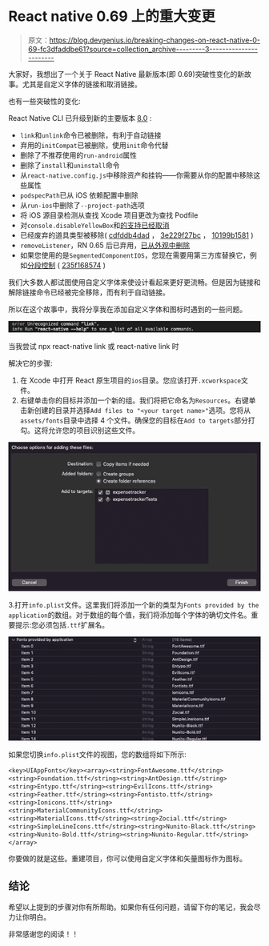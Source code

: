 # React native 0.69 上的重大变更

> 原文：<https://blog.devgenius.io/breaking-changes-on-react-native-0-69-fc3dfaddbe61?source=collection_archive---------3----------------------->

大家好，我想出了一个关于 React Native 最新版本(即 0.69)突破性变化的新故事。尤其是自定义字体的链接和取消链接。

也有一些突破性的变化:

React Native CLI 已升级到新的主要版本 [8.0](https://github.com/react-native-community/cli/releases/tag/v8.0.0) :

*   `link`和`unlink`命令已被删除，有利于自动链接
*   弃用的`initCompat`已被删除，使用`init`命令代替
*   删除了不推荐使用的`run-android`属性
*   删除了`install`和`uninstall`命令
*   从`react-native.config.js`中移除资产和挂钩——你需要从你的配置中移除这些属性
*   `podspecPath`已从 iOS 依赖配置中删除
*   从`run-ios`中删除了`--project-path`选项
*   将 iOS 源目录检测从查找 Xcode 项目更改为查找 Podfile
*   对`console.disableYellowBox`和[的支持已经取消](https://github.com/facebook/react-native/commit/b633cc130533f0731b2577123282c4530e4f0abe)
*   已经废弃的道具类型被移除( [cdfddb4dad](https://github.com/facebook/react-native/commit/cdfddb4dad7c69904850d7e5f089a32a1d3445d1) ， [3e229f27bc](https://github.com/facebook/react-native/commit/3e229f27bc9c7556876ff776abf70147289d544b) ， [10199b1581](https://github.com/facebook/react-native/commit/10199b158138b8645550b5579df87e654213fe42) )
*   `removeListener`，RN 0.65 后已弃用，[已从外观中删除](https://github.com/facebook/react-native/commit/8dfbed786b40082a7a222e00dc0a621c0695697d)
*   如果您使用的是`SegmentedComponentIOS`，您现在需要用第三方库替换它，例如[分段控制](https://github.com/react-native-segmented-control/segmented-control) ( [235f168574](https://github.com/facebook/react-native/commit/235f1685748442553e53f8ec6d904bc0314a8ae6) )

我们大多数人都试图使用自定义字体来使设计看起来更好更流畅。但是因为链接和解除链接命令已经被完全移除，而有利于自动链接。

所以在这个故事中，我将分享我在添加自定义字体和图标时遇到的一些问题。

![](img/16b2cac4d0585ddbfeab6373e0f981a3.png)

当我尝试 npx react-native link 或 react-native link 时

解决它的步骤:

1.  在 Xcode 中打开 React 原生项目的`ios`目录。您应该打开`.xcworkspace`文件。
2.  右键单击你的目标并添加一个新的组。我们将把它命名为`Resources`。右键单击新创建的目录并选择`Add files to "<your target name>"`选项。您将从`assets/fonts`目录中选择 4 个文件。确保您的目标在`Add to targets`部分打勾。这将允许您的项目识别这些文件。

![](img/c92eff8b625622cea61e1048aa36b9f0.png)

3.打开`info.plist`文件。这里我们将添加一个新的类型为`Fonts provided by the application`的数组。对于数组的每个值，我们将添加每个字体的确切文件名。重要提示:您必须包括`.ttf`扩展名。

![](img/6fbeb2b1863191d865e4fefcd12f7927.png)

如果您切换`info.plist`文件的视图，您的数组将如下所示:

```
<key>UIAppFonts</key><array><string>FontAwesome.ttf</string><string>Foundation.ttf</string><string>AntDesign.ttf</string><string>Entypo.ttf</string><string>EvilIcons.ttf</string><string>Feather.ttf</string><string>Fontisto.ttf</string><string>Ionicons.ttf</string><string>MaterialCommunityIcons.ttf</string><string>MaterialIcons.ttf</string><string>Zocial.ttf</string><string>SimpleLineIcons.ttf</string><string>Nunito-Black.ttf</string><string>Nunito-Bold.ttf</string><string>Nunito-Regular.ttf</string></array>
```

你要做的就是这些。重建项目，你可以使用自定义字体和矢量图标作为图标。

## **结论**

希望以上提到的步骤对你有所帮助。如果你有任何问题，请留下你的笔记，我会尽力让你明白。

非常感谢您的阅读！！